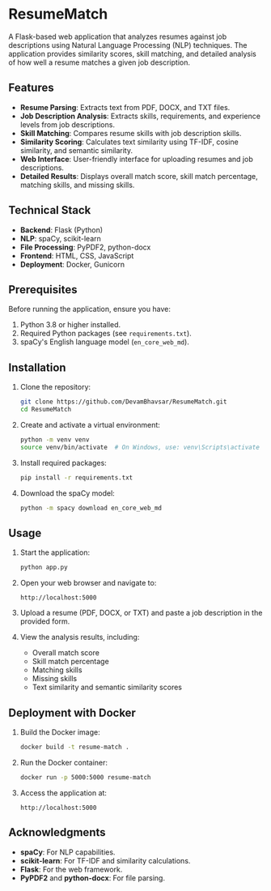 # ResumeMatch

A Flask-based web application that analyzes resumes against job descriptions using Natural Language Processing (NLP) techniques. The application provides similarity scores, skill matching, and detailed analysis of how well a resume matches a given job description.

## Features

- **Resume Parsing**: Extracts text from PDF, DOCX, and TXT files.
- **Job Description Analysis**: Extracts skills, requirements, and experience levels from job descriptions.
- **Skill Matching**: Compares resume skills with job description skills.
- **Similarity Scoring**: Calculates text similarity using TF-IDF, cosine similarity, and semantic similarity.
- **Web Interface**: User-friendly interface for uploading resumes and job descriptions.
- **Detailed Results**: Displays overall match score, skill match percentage, matching skills, and missing skills.

## Technical Stack

- **Backend**: Flask (Python)
- **NLP**: spaCy, scikit-learn
- **File Processing**: PyPDF2, python-docx
- **Frontend**: HTML, CSS, JavaScript
- **Deployment**: Docker, Gunicorn

## Prerequisites

Before running the application, ensure you have:

1. Python 3.8 or higher installed.
2. Required Python packages (see `requirements.txt`).
3. spaCy's English language model (`en_core_web_md`).

## Installation

1. Clone the repository:

   ```bash
   git clone https://github.com/DevamBhavsar/ResumeMatch.git
   cd ResumeMatch
   ```

2. Create and activate a virtual environment:

   ```bash
   python -m venv venv
   source venv/bin/activate  # On Windows, use: venv\Scripts\activate
   ```

3. Install required packages:

   ```bash
   pip install -r requirements.txt
   ```

4. Download the spaCy model:
   ```bash
   python -m spacy download en_core_web_md
   ```

## Usage

1. Start the application:

   ```bash
   python app.py
   ```

2. Open your web browser and navigate to:

   ```
   http://localhost:5000
   ```

3. Upload a resume (PDF, DOCX, or TXT) and paste a job description in the provided form.

4. View the analysis results, including:
   - Overall match score
   - Skill match percentage
   - Matching skills
   - Missing skills
   - Text similarity and semantic similarity scores

## Deployment with Docker

1. Build the Docker image:

   ```bash
   docker build -t resume-match .
   ```

2. Run the Docker container:

   ```bash
   docker run -p 5000:5000 resume-match
   ```

3. Access the application at:
   ```
   http://localhost:5000
   ```

## Acknowledgments

- **spaCy**: For NLP capabilities.
- **scikit-learn**: For TF-IDF and similarity calculations.
- **Flask**: For the web framework.
- **PyPDF2** and **python-docx**: For file parsing.
